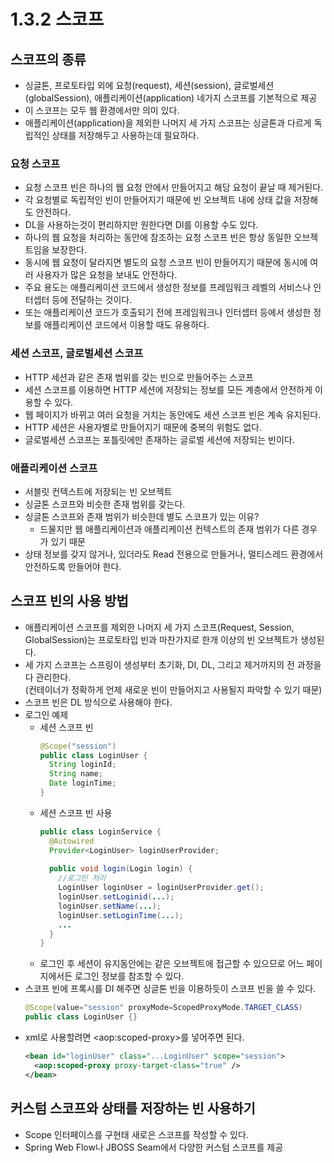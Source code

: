 # 1.3.2 스코프
## 스코프의 종류
- 싱글톤, 프로토타입 외에 요청(request), 세션(session), 글로벌세션(globalSession), 애플리케이션(application) 네가지 스코프를 기본적으로 제공
- 이 스코프는 모두 웹 환경에서만 의미 있다.
- 애플리케이션(application)을 제외한 나머지 세 가지 스코프는 싱글톤과 다르게 독립적인 상태를 저장해두고 사용하는데 필요하다.
### 요청 스코프
- 요청 스코프 빈은 하나의 웹 요청 안에서 만들어지고 해당 요청이 끝날 때 제거된다.
- 각 요청별로 독립적인 빈이 만들어지기 때문에 빈 오브젝트 내에 상태 값을 저장해도 안전하다.
- DL을 사용하는것이 편리하지만 원한다면 DI를 이용할 수도 있다.
- 하나의 웹 요청을 처리하는 동안에 참조하는 요청 스코프 빈은 항상 동일한 오브젝트임을 보장한다.
- 동시에 웹 요청이 달라지면 별도의 요청 스코프 빈이 만들어지기 때문에 동시에 여러 사용자가 많은 요청을 보내도 안전하다.
- 주요 용도는 애플리케이션 코드에서 생성한 정보를 프레임워크 레벨의 서비스나 인터셉터 등에 전달하는 것이다.
- 또는 애플리케이션 코드가 호출되기 전에 프레임워크나 인터셉터 등에서 생성한 정보를 애플리케이션 코드에서 이용할 때도 유용하다.

### 세션 스코프, 글로벌세션 스코프
- HTTP 세션과 같은 존재 범위를 갖는 빈으로 만들어주는 스코프
- 세션 스코프를 이용하면 HTTP 세션에 저장되는 정보를 모든 계층에서 안전하게 이용할 수 있다.
- 웹 페이지가 바뀌고 여러 요청을 거치는 동안에도 세션 스코프 빈은 계속 유지된다.
- HTTP 세션은 사용자별로 만들어지기 때문에 중복의 위험도 없다.
- 글로벌세션 스코프는 포틀릿에만 존재하는 글로벌 세션에 저장되는 빈이다.

### 애플리케이션 스코프
- 서블릿 컨텍스트에 저장되는 빈 오브젝트
- 싱글톤 스코프와 비슷한 존재 범위를 갖는다.
- 싱글톤 스코프와 존재 범위가 비슷한데 별도 스코프가 있는 이유?
  + 드물지만 웹 애플리케이션과 애플리케이션 컨텍스트의 존재 범위가 다른 경우가 있기 때문
- 상태 정보를 갖지 않거나, 있더라도 Read 전용으로 만들거나, 멀티스레드 환경에서 안전하도록 만들어야 한다.

## 스코프 빈의 사용 방법
- 애플리케이션 스코프를 제외한 나머지 세 가지 스코프(Request, Session, GlobalSession)는 프로토타입 빈과 마찬가지로 한개 이상의 빈 오브젝트가 생성된다.
- 세 가지 스코프는 스프링이 생성부터 초기화, DI, DL, 그리고 제거까지의 전 과정을 다 관리한다.  
  (컨테이너가 정확하게 언제 새로운 빈이 만들어지고 사용될지 파악할 수 있기 때문)
- 스코프 빈은 DL 방식으로 사용해야 한다.
- 로그인 예제
  + 세션 스코프 빈 
    ```java
    @Scope("session")
    public class LoginUser {
      String loginId;
      String name;
      Date loginTime;
    }
    ```
  + 세션 스코프 빈 사용
    ```java
    public class LoginService {
      @Autowired
      Provider<LoginUser> loginUserProvider;
      
      public void login(Login login) {
        //로그인 처리
        LoginUser loginUser = loginUserProvider.get();
        loginUser.setLoginid(...);
        loginUser.setName(...);
        loginUser.setLoginTime(...);
        ...
      }
    }
    ```
  + 로그인 후 세션이 유지동안에는 같은 오브젝트에 접근할 수 있으므로 어느 페이지에서든 로그인 정보를 참조할 수 있다.
- 스코프 빈에 프록시를 DI 해주면 싱글톤 빈을 이용하듯이 스코프 빈을 쓸 수 있다.
  ```java
  @Scope(value="session" proxyMode=ScopedProxyMode.TARGET_CLASS)
  public class LoginUser {}
  ```
- xml로 사용할려면 \<aop:scoped-proxy>를 넣어주면 된다.
  ```xml
  <bean id="loginUser" class="...LoginUser" scope="session">
    <aop:scoped-proxy proxy-target-class="true" />
  </bean>
  ```

## 커스텀 스코프와 상태를 저장하는 빈 사용하기
- Scope 인터페이스를 구현태 새로은 스코프를 작성할 수 있다.
- Spring Web Flow나 JBOSS Seam에서 다양한 커스텀 스코프를 제공